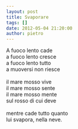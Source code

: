 ```yaml
---
layout: post
title: Svaporare
tags: []
date: 2012-05-04 21:20:00
author: pietro
---
```

A fuoco lento cade<br/>a fuoco lento cresce<br/>a fuoco lento tutto<br/>a muoversi non riesce<br/><br/>il mare mosso vive<br/>il mare mosso sente<br/>il mare mosso mente<br/>sul rosso di cui deve<br/><br/>mentre cade tutto quanto<br/>lui svapora, nella neve.

